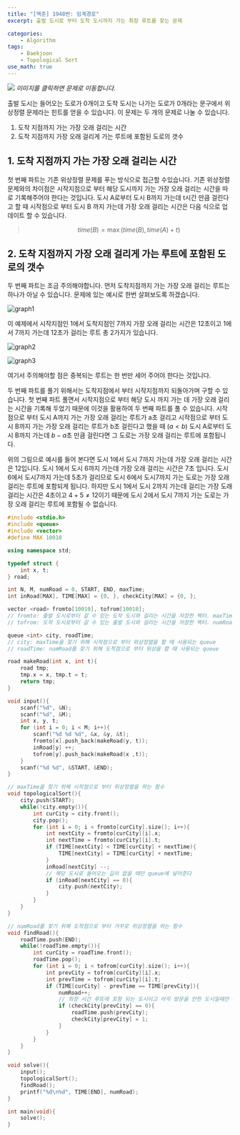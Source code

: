 ```yaml
--- 
title: "[백준] 1948번: 임계경로"
excerpt: 출발 도시로 부터 도착 도시까지 가는 최장 루트를 찾는 문제

categories:
    - Algorithm
tags:
    - Baekjoon
    - Topological Sort
use_math: true
---
```


[<img src="../../assets/images/algorithm/baekjoon1948">](https://www.acmicpc.net/problem/1948)
*이미지를 클릭하면 문제로 이동합니다.*

출발 도시는 들어오는 도로가 0개이고 도착 도시는 나가는 도로가 0개라는 문구에서 위상정렬 문제라는 힌트를 얻을 수 있습니다. 이 문제는 두 개의 문제로 나눌 수 있습니다.

1. 도착 지점까지 가는 가장 오래 걸리는 시간
2. 도착 지점까지 가장 오래 걸리게 가는 루트에 포함된 도로의 갯수

## 1. 도착 지점까지 가는 가장 오래 걸리는 시간


첫 번째 파트는 기존 위상정렬 문제를 푸는 방식으로 접근할 수있습니다. 기존 위상정렬 문제와의 차이점은 시작지점으로 부터 해당 도시까지 가는 가장 오래 걸리는 시간을 따로 기록해주어야 한다는 것입니다. 도시 A로부터 도시 B까지 가는데 t시간 만큼 걸린다고 할 때 시작점으로 부터 도시 B 까지 가는데 가장 오래 걸리는 시간은 다음 식으로 업데이트 할 수 있습니다.

> $$time(B) = \max(time(B), time(A) + t)$$

## 2. 도착 지점까지 가장 오래 걸리게 가는 루트에 포함된 도로의 갯수

두 번째 파트는 조금 주의해야합니다. 먼저 도착지점까지 가는 가장 오래 걸리는 루트는 하나가 아닐 수 있습니다. 문제에 있는 예시로 한번 살펴보도록 하겠습니다.

![graph1](../../assets/images/algorithm/baekjoon1948-graph1)

이 예제에서 시작지점인 1에서 도착지점인 7까지 가장 오래 걸리는 시간은 12초이고 1에서 7까지 가는데 12초가 걸리는 루트 총 2가지가 있습니다.

![graph2](../../assets/images/algorithm/baekjoon1948-graph2)


![graph3](../../assets/images/algorithm/baekjoon1948-graph3)

여기서 주의해야할 점은 중복되는 루트는 한 번만 세어 주어야 한다는 것입니다. 


두 번째 파트를 풀기 위해서는 도착지점에서 부터 시작지점까지 되돌아가며 구할 수 있습니다. 첫 번째 파트 풀면서 시작지점으로 부터 해당 도시 까지 가는 데 가장 오래 걸리는 시간을 기록해 두었기 때문에 이것을 활용하여 두 번째 파트를 풀 수 있습니다. 시작점으로 부터 도시 A까지 가는 가장 오래 걸리는 루트가 a초 걸리고 시작점으로 부터 도시 B까지 가는 가장 오래 걸리는 루트가 b초 걸린다고 했을 때 $(a < b)$ 도시 A로부터 도시 B까지 가는데 $b - a$초 만큼 걸린다면 그 도로는 가장 오래 걸리는 루트에 포함됩니다. 


위의 그림으로 예시를 들어 본다면 도시 1에서 도시 7까지 가는데 가장 오래 걸리는 시간은 12입니다. 도시 1에서 도시 6까지 가는데 가장 오래 걸리는 시간은 7초 입니다. 도시 6에서 도시7까지 가는데 5초가 걸리므로 도시 6에서 도시7까지 가는 도로는 가장 오래 걸리는 루트에 포함되게 됩니다. 하지만 도시 1에서 도시 2까지 가는데 걸리는 가장 도래 걸리는 시간은 4초이고 $4 + 5 \neq 12$이기 때문에 도시 2에서 도시 7까지 가는 도로는 가장 오래 걸리는 루트에 포함될 수 없습니다.


```cpp
#include <stdio.h>
#include <queue>
#include <vector>
#define MAX 10010

using namespace std;

typedef struct {
    int x, t;
} road;

int N, M, numRoad = 0, START, END, maxTime;
int inRoad[MAX], TIME[MAX] = {0, }, checkCity[MAX] = {0, };

vector <road> fromto[10010], tofrom[10010];
// fromto: 출발 도시로부터 갈 수 있는 도착 도시와 걸리는 시간을 저장한 벡터. maxTime을 찾는데 사용
// tofrom: 도착 도시로부터 갈 수 있는 출발 도시와 걸리는 시간을 저장한 벡터. numRoad를 찾는데 사용

queue <int> city, roadTime;
// city: maxTime을 찾기 위해 시작점으로 부터 위상정렬을 할 때 사용되는 queue
// roadTime: numRoad를 찾기 위해 도착점으로 부터 위상을 할 때 사용되는 queue

road makeRoad(int x, int t){
    road tmp;
    tmp.x = x, tmp.t = t;
    return tmp;
}

void input(){
    scanf("%d", &N);
    scanf("%d", &M);
    int x, y, t;
    for (int i = 0; i < M; i++){
        scanf("%d %d %d", &x, &y, &t);
        fromto[x].push_back(makeRoad(y, t)); 
        inRoad[y] ++;
        tofrom[y].push_back(makeRoad(x ,t));
    }
    scanf("%d %d", &START, &END);
}

// maxTime을 찾기 위해 시작점으로 부터 위상정렬을 하는 함수
void topologicalSort(){
    city.push(START);
    while(!city.empty()){
        int curCity = city.front();
        city.pop();
        for (int i = 0; i < fromto[curCity].size(); i++){
            int nextCity = fromto[curCity][i].x;
            int nextTime = fromto[curCity][i].t;
            if (TIME[nextCity] < TIME[curCity] + nextTime){
                TIME[nextCity] = TIME[curCity] + nextTime;
            }
            inRoad[nextCity] --;
            // 해당 도시로 들어오는 길이 없을 때만 queue에 넣어준다
            if (inRoad[nextCity] == 0){
                city.push(nextCity);
            }
        }
    }
}

// numRoad를 찾기 위해 도착점으로 부터 거꾸로 위상정렬을 하는 함수
void findRoad(){
    roadTime.push(END);
    while(!roadTime.empty()){
        int curCity = roadTime.front();
        roadTime.pop();
        for (int i = 0; i < tofrom[curCity].size(); i++){
            int prevCity = tofrom[curCity][i].x;
            int prevTime = tofrom[curCity][i].t;
            if (TIME[curCity] - prevTime == TIME[prevCity]){
                numRoad++;
                // 최장 시간 루트에 포함 되는 도시이고 아직 방문을 안한 도시일때만 queue에 넣어주어서 중복으로 방문하는 것 방지
                if (checkCity[prevCity] == 0){
                    roadTime.push(prevCity);
                    checkCity[prevCity] = 1;
                }
            }
        }
    }
}

void solve(){
    input();
    topologicalSort();
    findRoad();
    printf("%d\n%d", TIME[END], numRoad);
}

int main(void){
    solve();
}

```